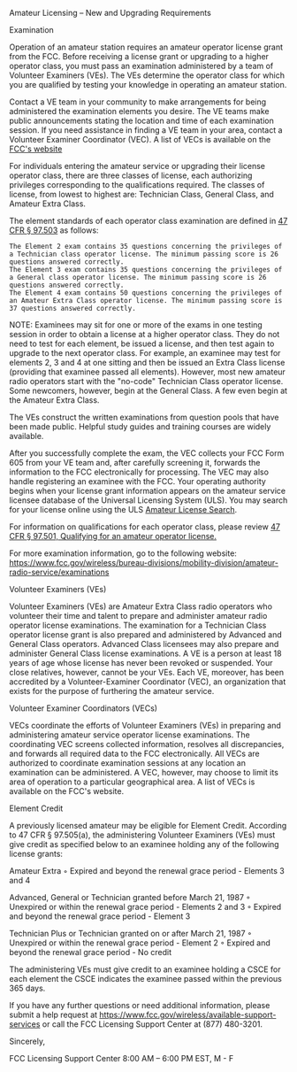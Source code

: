 

Amateur Licensing – New and Upgrading Requirements

 

Examination

Operation of an amateur station requires an amateur operator license grant from the FCC. Before receiving a license grant or upgrading to a higher operator class, you must pass an examination administered by a team of Volunteer Examiners (VEs). The VEs determine the operator class for which you are qualified by testing your knowledge in operating an amateur station.

Contact a VE team in your community to make arrangements for being administered the examination elements you desire. The VE teams make public announcements stating the location and time of each examination session. If you need assistance in finding a VE team in your area, contact a Volunteer Examiner Coordinator (VEC).  A list of VECs is available on the [FCC's website](https://www.fcc.gov/wireless/bureau-divisions/mobility-division/amateur-radio-service/volunteer-examiner-coordinators)

For individuals entering the amateur service or upgrading their license operator class, there are three classes of license, each authorizing privileges corresponding to the qualifications required. The classes of license, from lowest to highest are: Technician Class, General Class, and Amateur Extra Class.

The element standards of each operator class examination are defined in [47 CFR § 97.503](https://www.ecfr.gov/cgi-bin/text-idx?node=se47.5.97_1503) as follows:

    The Element 2 exam contains 35 questions concerning the privileges of a Technician class operator license. The minimum passing score is 26 questions answered correctly.
    The Element 3 exam contains 35 questions concerning the privileges of a General class operator license. The minimum passing score is 26 questions answered correctly.
    The Element 4 exam contains 50 questions concerning the privileges of an Amateur Extra Class operator license. The minimum passing score is 37 questions answered correctly.

NOTE: Examinees may sit for one or more of the exams in one testing session in order to obtain a license at a higher operator class. They do not need to test for each element, be issued a license, and then test again to upgrade to the next operator class. For example, an examinee may test for elements 2, 3 and 4 at one sitting and then be issued an Extra Class license (providing that examinee passed all elements). However, most new amateur radio operators start with the "no-code" Technician Class operator license. Some newcomers, however, begin at the General Class. A few even begin at the Amateur Extra Class.

The VEs construct the written examinations from question pools that have been made public. Helpful study guides and training courses are widely available.

After you successfully complete the exam, the VEC collects your FCC Form 605 from your VE team and, after carefully screening it, forwards the information to the FCC electronically for processing. The VEC may also handle registering an examinee with the FCC. Your operating authority begins when your license grant information appears on the amateur service licensee database of the Universal Licensing System (ULS). You may search for your license online using the ULS [Amateur License Search](http://wireless2.fcc.gov/UlsApp/UlsSearch/searchAmateur.jsp;JSESSIONID_ULSSEARCH=JRmXhGVSF72JwHFPTfnh4FY0pnTGgQs6N3JqZhV2796X2bp7y6mG!294430797!NONE).

For information on qualifications for each operator class, please review [47 CFR § 97.501, Qualifying for an amateur operator license.](imap://melt@mail.getpimp.org:993/fetch%3EUID%3E.INBOX%3E42#mce_temp_url#)

For more examination information, go to the following website:
https://www.fcc.gov/wireless/bureau-divisions/mobility-division/amateur-radio-service/examinations

 

Volunteer Examiners (VEs)

Volunteer Examiners (VEs) are Amateur Extra Class radio operators who volunteer their time and talent to prepare and administer amateur radio operator license examinations. The examination for a Technician Class operator license grant is also prepared and administered by Advanced and General Class operators. Advanced Class licensees may also prepare and administer General Class license examinations. A VE is a person at least 18 years of age whose license has never been revoked or suspended. Your close relatives, however, cannot be your VEs. Each VE, moreover, has been accredited by a Volunteer-Examiner Coordinator (VEC), an organization that exists for the purpose of furthering the amateur service.

 

Volunteer Examiner Coordinators (VECs)

VECs coordinate the efforts of Volunteer Examiners (VEs) in preparing and administering amateur service operator license examinations. The coordinating VEC screens collected information, resolves all discrepancies, and forwards all required data to the FCC electronically. All VECs are authorized to coordinate examination sessions at any location an examination can be administered. A VEC, however, may choose to limit its area of operation to a particular geographical area. A list of VECs is available on the FCC's website.

 

Element Credit

A previously licensed amateur may be eligible for Element Credit. According to 47 CFR § 97.505(a), the administering Volunteer Examiners (VEs) must give credit as specified below to an examinee holding any of the following license grants:

Amateur Extra
 ◦ Expired and beyond the renewal grace period - Elements 3 and 4

Advanced, General or Technician granted before March 21, 1987
 ◦ Unexpired or within the renewal grace period - Elements 2 and 3
 ◦ Expired and beyond the renewal grace period - Element 3

Technician Plus or Technician granted on or after March 21, 1987
 ◦ Unexpired or within the renewal grace period - Element 2
 ◦ Expired and beyond the renewal grace period - No credit

The administering VEs must give credit to an examinee holding a CSCE for each element the CSCE indicates the examinee passed within the previous 365 days. 

 

If you have any further questions or need additional information, please submit a help request at https://www.fcc.gov/wireless/available-support-services or call the FCC Licensing Support Center at (877) 480-3201.

Sincerely,

FCC Licensing Support Center
8:00 AM – 6:00 PM EST, M - F
